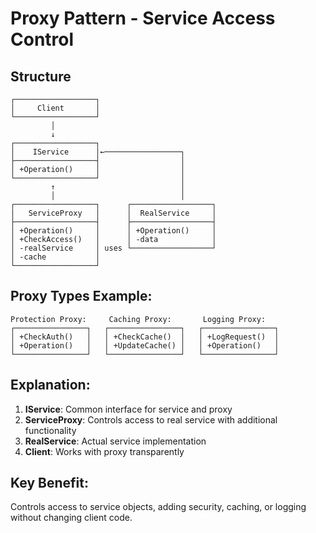 # Proxy Pattern - Service Access Control

## Structure
```
┌──────────────────┐
│     Client       │
└──────────────────┘
         │
         ↓
┌──────────────────┐
│    IService      │←─────────────────┐
├──────────────────┤                  │
│ +Operation()     │                  │
└──────────────────┘                  │
         ↑                            │
         │                            │
┌──────────────────┐      ┌──────────────────┐
│   ServiceProxy   │      │  RealService     │
├──────────────────┤      ├──────────────────┤
│ +Operation()     │      │ +Operation()     │
│ +CheckAccess()   │      │ -data            │
│ -realService     │ uses └──────────────────┘
│ -cache           │
└──────────────────┘
```

## Proxy Types Example:
```
Protection Proxy:     Caching Proxy:       Logging Proxy:
┌────────────────┐   ┌────────────────┐   ┌────────────────┐
│ +CheckAuth()   │   │ +CheckCache()  │   │ +LogRequest()  │
│ +Operation()   │   │ +UpdateCache() │   │ +Operation()   │
└────────────────┘   └────────────────┘   └────────────────┘
```

## Explanation:
1. **IService**: Common interface for service and proxy
2. **ServiceProxy**: Controls access to real service with additional functionality
3. **RealService**: Actual service implementation
4. **Client**: Works with proxy transparently

## Key Benefit:
Controls access to service objects, adding security, caching, or logging without changing client code.